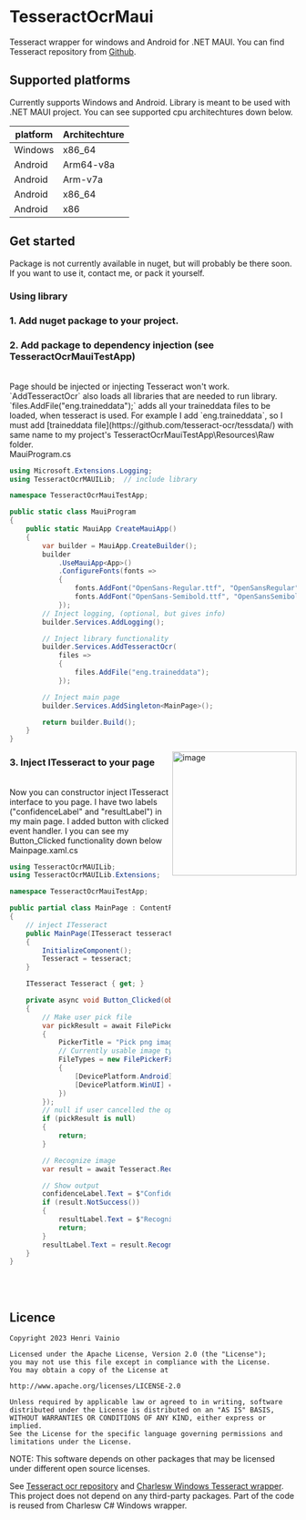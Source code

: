 # TesseractOcrMaui

Tesseract wrapper for windows and Android for .NET MAUI. You can find Tesseract repository from [Github](https://github.com/tesseract-ocr/tesseract).

## Supported platforms

Currently supports Windows and Android. Library is meant to be used with .NET MAUI project. You can see supported cpu architechtures down below.

| platform | Architechture |
| -------- | ------------- |
| Windows  | x86_64        |
| Android  | Arm64-v8a     |
| Android  | Arm-v7a       |
| Android  | x86_64        |
| Android  | x86           |

## Get started

Package is not currently available in nuget, but will probably be there soon. If you want to use it, contact me, or pack it yourself.

### Using library

### 1. Add nuget package to your project.

### 2. Add package to dependency injection (see TesseractOcrMauiTestApp)

<br/>
Page should be injected or injecting Tesseract won't work. `AddTesseractOcr` also loads all libraries that are needed to run library. `files.AddFile("eng.traineddata");` adds all your traineddata files to be loaded, when tesseract is used. For example I add `eng.traineddata`, so I must add [traineddata file](https://github.com/tesseract-ocr/tessdata/) with same name to my project's TesseractOcrMauiTestApp\Resources\Raw folder.

<br/>
MauiProgram.cs

```csharp
using Microsoft.Extensions.Logging;
using TesseractOcrMAUILib;  // include library

namespace TesseractOcrMauiTestApp;

public static class MauiProgram
{
    public static MauiApp CreateMauiApp()
    {
        var builder = MauiApp.CreateBuilder();
        builder
            .UseMauiApp<App>()
            .ConfigureFonts(fonts =>
            {
                fonts.AddFont("OpenSans-Regular.ttf", "OpenSansRegular");
                fonts.AddFont("OpenSans-Semibold.ttf", "OpenSansSemibold");
            });
        // Inject logging, (optional, but gives info)
        builder.Services.AddLogging();

        // Inject library functionality
        builder.Services.AddTesseractOcr(
            files =>
            {
                files.AddFile("eng.traineddata");
            });

        // Inject main page
        builder.Services.AddSingleton<MainPage>();

        return builder.Build();
    }
}
```

<img width="218" align="right" alt="image" src="https://user-images.githubusercontent.com/89461562/230728157-56b303d8-b7b6-4cec-b7bc-077e3540c781.png">

### 3. Inject ITesseract to your page

<br/>
Now you can constructor inject ITesseract interface to you page. I have two labels ("confidenceLabel" and "resultLabel") in my main page. I added button with clicked event handler. I you can see my Button_Clicked functionality down below

<br/>
Mainpage.xaml.cs

```csharp
using TesseractOcrMAUILib;
using TesseractOcrMAUILib.Extensions;

namespace TesseractOcrMauiTestApp;

public partial class MainPage : ContentPage
{
    // inject ITesseract
    public MainPage(ITesseract tesseract)
    {
        InitializeComponent();
        Tesseract = tesseract;
    }

    ITesseract Tesseract { get; }

    private async void Button_Clicked(object sender, EventArgs e)
    {
        // Make user pick file
        var pickResult = await FilePicker.PickAsync(new PickOptions()
        {
            PickerTitle = "Pick png image",
            // Currently usable image types
            FileTypes = new FilePickerFileType(new Dictionary<DevicePlatform, IEnumerable<string>>()
            {
                [DevicePlatform.Android] = new List<string>() { "image/png", "image/jpeg" },
                [DevicePlatform.WinUI] = new List<string>() { ".png", ".jpg", ".jpeg" },
            })
        });
        // null if user cancelled the operation
        if (pickResult is null)
        {
            return;
        }

        // Recognize image
        var result = await Tesseract.RecognizeTextAsync(pickResult.FullPath);

        // Show output
        confidenceLabel.Text = $"Confidence: {result.Confidence}";
        if (result.NotSuccess())
        {
            resultLabel.Text = $"Recognizion failed: {result.Status}";
            return;
        }
        resultLabel.Text = result.RecognisedText;
    }
}
```

<br/>
<br/>

## Licence

```
Copyright 2023 Henri Vainio

Licensed under the Apache License, Version 2.0 (the "License");
you may not use this file except in compliance with the License.
You may obtain a copy of the License at

http://www.apache.org/licenses/LICENSE-2.0

Unless required by applicable law or agreed to in writing, software
distributed under the License is distributed on an "AS IS" BASIS,
WITHOUT WARRANTIES OR CONDITIONS OF ANY KIND, either express or implied.
See the License for the specific language governing permissions and
limitations under the License.
```

NOTE: This software depends on other packages that may be licensed under different open source licenses.

See [Tesseract ocr repository](https://github.com/tesseract-ocr/tesseract) and [Charlesw Windows Tesseract wrapper](https://github.com/charlesw/tesseract). This project does not depend on any third-party packages. Part of the code is reused from Charlesw C# Windows wrapper.
